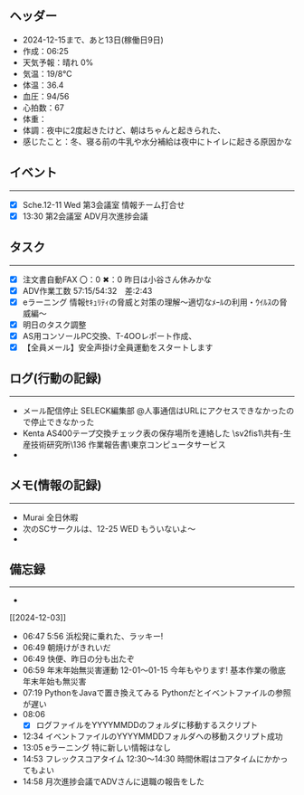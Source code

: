 ## ヘッダー
- 2024-12-15まで、あと13日(稼働日9日)
- 作成：06:25
- 天気予報：晴れ 0%
- 気温：19/8℃
- 体温：36.4
- 血圧：94/56
- 心拍数：67
- 体重：
- 体調：夜中に2度起きたけど、朝はちゃんと起きられた、
- 感じたこと：冬、寝る前の牛乳や水分補給は夜中にトイレに起きる原因かな

## イベント
***
- [x] Sche.12-11 Wed 第3会議室 情報チーム打合せ
- [x] 13:30 第2会議室 ADV月次進捗会議

## タスク
***
- [x] 注文書自動FAX 〇：0 ✖：0 昨日は小谷さん休みかな
- [x] ADV作業工数 57:15/54:32　差:2:43
- [x] eラーニング 情報ｾｷｭﾘﾃｨの脅威と対策の理解～適切なﾒｰﾙの利用・ｳｲﾙｽの脅威編～
- [x] 明日のタスク調整
- [x] AS用コンソールPC交換、T-4OOレポート作成、
- [x] 【全員メール】安全声掛け全員運動をスタートします

## ログ(行動の記録)
***
- メール配信停止 SELECK編集部 @人事通信はURLにアクセスできなかったので停止できなかった
- Kenta AS400テープ交換チェック表の保存場所を連絡した
  \\sv2fis1\共有-生産技術研究所\136 作業報告書\東京コンピュータサービス
- 

## メモ(情報の記録)
***
- Murai 全日休暇
- 次のSCサークルは、12-25 WED もういないよ～
- 

## 備忘録
***
- 


[[2024-12-03]]


- 06:47 5:56 浜松発に乗れた、ラッキー! 
- 06:49 朝焼けがきれいだ 
- 06:49 快便、昨日の分も出たぞ 
- 06:59 
	年末年始無災害運動 12-01～01-15
	今年もやります! 基本作業の徹底 年末年始も無災害 
- 07:19 
	PythonをJavaで置き換えてみる
	Pythonだとイベントファイルの参照が遅い 
- 08:06 
	- [x] ログファイルをYYYYMMDDのフォルダに移動するスクリプト 
- 12:34 イベントファイルのYYYYMMDDフォルダへの移動スクリプト成功 
- 13:05 eラーニング 特に新しい情報はなし 
- 14:53 
	フレックスコアタイム 12:30～14:30
	時間休暇はコアタイムにかかってもよい 
- 14:58 月次進捗会議でADVさんに退職の報告をした 